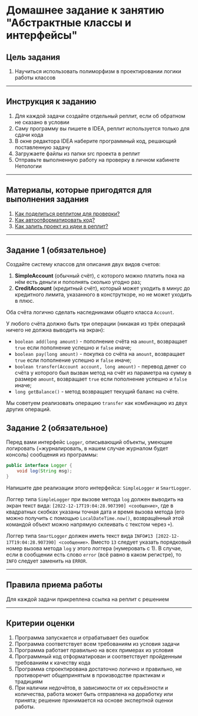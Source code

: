 # Домашнее задание к занятию "Абстрактные классы и интерфейсы"

## Цель задания

1. Научиться использовать полиморфизм в проектировании логики работы классов

------

## Инструкция к заданию

1. Для каждой задачи создайте отдельный реплит, если об обратном не сказано в условии
1. Саму программу вы пишете в IDEA, реплит используется только для сдачи кода
3. В окне редактора IDEA наберите программный код, решающий поставленную задачу
5. Загружаете файлы из папки src проекта в реплит
6. Отправьте выполненную работу на проверку в личном кабинете Нетологии

------

## Материалы, которые пригодятся для выполнения задания

1. [Как поделиться реплитом для проверки?](https://github.com/netology-code/java2-homeworks/blob/main/QA_ReplitShare.md)
2. [Как автоотформатировать код?](https://github.com/netology-code/java2-homeworks/blob/main/QA_Format.md)
3. [Как залить проект из идеи в реплит?](https://github.com/netology-code/java2-homeworks/blob/main/QA_ReplitUpload.md)

------

## Задание 1 (обязательное)

Создайте систему классов для описания двух видов счетов:
1. **SimpleAccount** (обычный счёт), с которого можно платить пока на нём есть деньги и пополнять сколько угодно раз;
2. **CreditAccount** (кредитный счёт), который может уходить в минус до кредитного лимита, указанного в конструткоре, но не может уходить в плюс.

Оба счёта логично сделать наследниками общего класса `Account`.

У любого счёта должно быть три операции (никакая из трёх операций ничего не должна выводить на экран):
* `boolean add(long amount)` - пополнение счёта на `amount`, возвращает `true` если пополнение успешно и `false` иначе;
* `boolean pay(long amount)` - покупка со счёта на `amount`, возвращает `true` если пополнение успешно и `false` иначе;
* `boolean transfer(Account account, long amount)` - перевод денег со счёта у которого был вызван метод на счёт из параметра на сумму в размере `amount`, возвращает `true` если пополнение успешно и `false` иначе;
* `long getBalance()` - метод возвращает текущий баланс на счёте.

Мы советуем реализовать операцию `transfer` как комбинацию из двух других операций.

## Задание 2 (обязательное)

Перед вами интерфейс `Logger`, описывающий объекты, умеющие логировать (=журналировать, в нашем случае журналом будет консоль) сообщения из программы:

```java
public interface Logger {
    void log(String msg);
}
```

Напишите две реализации этого интерфейса: `SimpleLogger` и `SmartLogger`.

Логгер типа `SimpleLogger` при вызове метода `log` должен выводить на экран текст вида: `[2022-12-17T19:04:28.907390] <сообщение>`, где в квадратных скобках указаны точная дата и время вызова метода (его можно получить с помощью `LocalDateTime.now()`, возвращённый этой командой объект можно напрямую склеивать с текстом через `+`).

Логгер типа `SmartLogger` должен иметь текст вида `INFO#13 [2022-12-17T19:04:28.907390] <сообщение>`. Вместо `13` следует указать порядковый номер вызова метода `log` у этого логгера (нумеровать с 1). В случае, если в сообщении есть слово `error` (всё равно в каком регистре), то `INFO` следует заменить на `ERROR`.

------

## Правила приема работы

Для каждой задачи прикреплена ссылка на реплит с решением


------

## Критерии оценки

1. Программа запускается и отрабатывает без ошибок
2. Программа соответствует всем требованиям из условия задачи
3. Программа работает правильно на всех примерах из условия
4. Программный код отформатирован и соответствует пройденным требованиям к качеству кода
5. Программа спроектирована достаточно логично и правильно, не противоречит общепринятым в производстве практикам и традициям
6. При наличии недочётов, в зависимости от их серьёзности и количества, работа может быть отправлена на доработку или принята; решение принимается на основе экспертной оценки работы.
